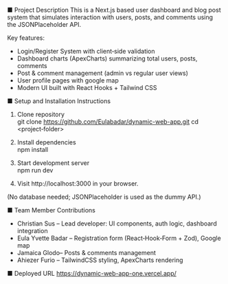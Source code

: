 ■ Project Description
This is a Next.js based user dashboard and blog post system that simulates interaction with users, posts, and comments using the JSONPlaceholder API.

Key features:
- Login/Register System with client‑side validation
- Dashboard charts (ApexCharts) summarizing total users, posts, comments
- Post & comment management (admin vs regular user views)
- User profile pages with google map
- Modern UI built with React Hooks + Tailwind CSS

■ Setup and Installation Instructions
1. Clone repository  
   git clone https://github.com/Eulabadar/dynamic-web-app.git
   cd <project‑folder>

2. Install dependencies  
   npm install

3. Start development server  
   npm run dev

4. Visit http://localhost:3000 in your browser.

(No database needed; JSONPlaceholder is used as the dummy API.)

■ Team Member Contributions
- Christian Sus – Lead developer: UI components, auth logic, dashboard integration
- Eula Yvette Badar – Registration form (React‑Hook‑Form + Zod), Google map
- Jamaica Glodo– Posts & comments management
- Ahiezer Furio – TailwindCSS styling, ApexCharts rendering

■ Deployed URL
https://dynamic-web-app-one.vercel.app/
